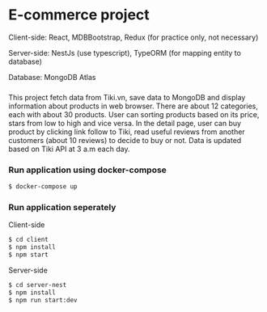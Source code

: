 # E-commerce project 

Client-side: React, MDBBootstrap, Redux (for practice only, not necessary)

Server-side: NestJs (use typescript), TypeORM (for mapping entity to database)

Database: MongoDB Atlas

###
 
This project fetch data from Tiki.vn, save data to MongoDB and display information about products in web browser. There are about 12 categories, each with about 30 products. User can sorting products based on its price, stars from low to high and vice versa.
In the detail page, user can buy product by clicking link follow to Tiki, read useful reviews from another customers (about 10 reviews) to decide to buy or not. Data is updated based on Tiki API at 3 a.m each day.

### Run application using docker-compose

```sh
$ docker-compose up
```

### Run application seperately

Client-side

```sh
$ cd client
$ npm install 
$ npm start
```

Server-side

```sh
$ cd server-nest
$ npm install 
$ npm run start:dev
```

